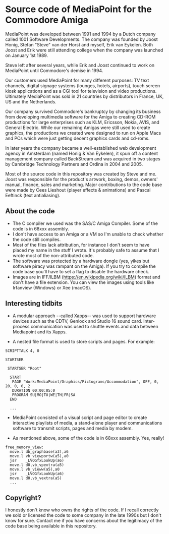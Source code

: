 # Source code of MediaPoint for the Commodore Amiga

MediaPoint was developed between 1991 and 1994 by a Dutch company called 1001 Software Developments. The company was founded by Joost Honig, Stefan "Steve" van der Horst and myself, Erik van Eykelen. Both Joost and Erik were still attending college when the company was launched on January 1st 1989.

Steve left after several years, while Erik and Joost continued to work on MediaPoint until Commodore's demise in 1994.

Our customers used MediaPoint for many different purposes: TV text channels, digital signage systems (lounges, hotels, airports), touch screen kiosk applications and as a CGI tool for television and video productions. Ultimately MediaPoint was sold in 21 countries by distributors in France, UK, US and the Netherlands.

Our company survived Commodore's bankruptcy by changing its business from developing multimedia software for the Amiga to creating CD-ROM productions for large enterprises such as KLM, Ericsson, Nokia, AVIS, and General Electric. While our remaining Amigas were still used to create graphics, the productions we created were designed to run on Apple Macs and PCs which were just getting decent graphics cards and cd-roms.

In later years the company became a well-established web development agency in Amsterdam (named Honig & Van Eykelen), it spun off a content management company called BackStream and was acquired in two stages by Cambridge Technology Partners and Ordina in 2004 and 2005.

Most of the source code in this repository was created by Steve and me. Joost was responsible for the product's artwork, boxing, demos, owners' manual, finance, sales and marketing. Major contributions to the code base were made by Cees Lieshout (player effects & animations) and Pascal Eeftinck (text antialiasing).

## About the code

- The C compiler we used was the SAS/C Amiga Compiler. Some of the code is in 68xxx assembly.
- I don't have access to an Amiga or a VM so I'm unable to check whether the code still compiles.
- Most of the files lack attribution, for instance I don't seem to have placed my name in the stuff I wrote. It's probably safe to assume that I wrote most of the non-attributed code.
- The software was protected by a hardware dongle (yes, yikes but software piracy was rampant on the Amiga). If you try to compile the code base you'll have to set a flag to disable the hardware check.
- Images are in IFF/ILBM (https://en.wikipedia.org/wiki/ILBM) format and don't have a file extension. You can view the images using tools like Irfanview (Windows) or Xee (macOS).

## Interesting tidbits

- A modular approach --called Xapps-- was used to support hardware devices such as the CDTV, Genlock and Studio 16 sound card. Inter-process communication was used to shuttle events and data between Mediapoint and its Xapps.

- A nested file format is used to store scripts and pages. For example:

```
SCRIPTTALK 4, 0

STARTSER

 STARTSER "Root"

  START
   PAGE "Work:MediaPoint/Graphics/Pictograms/Accommodation", OFF, 0, 20, 0, 0, 2
   DURATION 00:00:05:0
   PROGRAM SU|MO|TU|WE|TH|FR|SA
  END

  ...
```

- MediaPoint consisted of a visual script and page editor to create interactive playlists of media, a stand-alone player and communications software to transmit scripts, pages and media by modem.

- As mentioned above, some of the code is in 68xxx assembly. Yes, really!

```
free_memory_view:
  move.l db_graphbase(a3),a6
  move.l vb_viewportw(a5),a0
  jsr    _LVOGfxLookUp(a6)
  move.l d0,vb_vpextra(a5)
  move.l vb_vieww(a5),a0
  jsr    _LVOGfxLookUp(a6)
  move.l d0,vb_vextra(a5)
  ...
```

## Copyright?

I honestly don't know who owns the rights of the code. If I recall correctly we sold or licensed the code to some company in the late 1990s but I don't know for sure. Contact me if you have concerns about the legitimacy of the code base being available in this repository.
